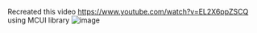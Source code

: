 Recreated this video https://www.youtube.com/watch?v=EL2X6ppZSCQ using MCUI library
![image](https://github.com/user-attachments/assets/f9bbe3f6-c86e-4554-878c-2ebd008fce3e)


